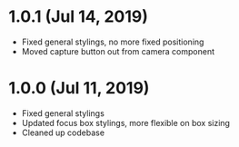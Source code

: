# 1.0.1 (Jul 14, 2019)

- Fixed general stylings, no more fixed positioning
- Moved capture button out from camera component

# 1.0.0 (Jul 11, 2019)

- Fixed general stylings
- Updated focus box stylings, more flexible on box sizing
- Cleaned up codebase
